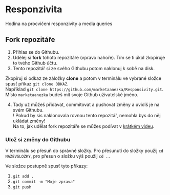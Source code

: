 # Responzivita 
Hodina na procvičení responzivity a media queries

## Fork repozitáře 

1. Přihlas se do Githubu.
2. Udělej si **fork** tohoto repozitáře (vpravo nahoře). Tím se ti úkol zkopíruje to tvého Github účtu.   
3. Tento repozitář si ze svého Githubu potom naklonuj k sobě na disk.   

Zkopíruj si odkaz ze záložky **clone** a potom v terminálu ve vybrané složce spusť příkaz `git clone ODKAZ`.   
Například `git clone https://github.com/marketaanezka/Responsivity.git`.   
Místo `marketaanezka` budeš mít svoje Github uživatelské jméno.   

4. Tady už můžeš přidávat, commitovat a pushovat změny a uvidíš je na svém Githubu.   
! Pokud by sis naklonovala rovnou tento repozitář, nemohla bys do něj ukládat změny!    
Na to, jak udělat fork repozitáře se můžes podívat v [krátkém videu](https://youtu.be/K7rE3jRCjD4).    

### Ulož si změny do Githubu

V terminálu se přesuň do správné složky. Pro přesunutí do složky použij `cd NAZEVSLOZKY`, pro přesun o složku výš použij `cd ..`    

Ve složce postupně spusť tyto příkazy:    
1. `git add .`
2. `git commit -m "Moje zprava"`
3. `git push`
